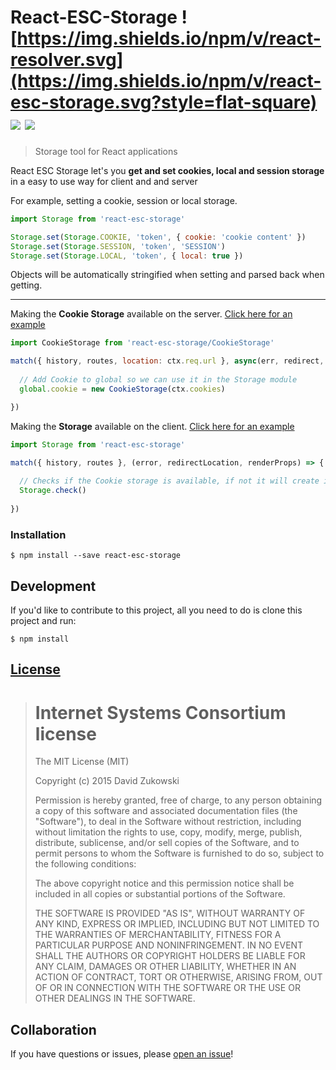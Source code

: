 # React-ESC-Storage ![https://img.shields.io/npm/v/react-resolver.svg](https://img.shields.io/npm/v/react-esc-storage.svg?style=flat-square) [![](https://img.shields.io/github/issues-raw/tripss/react-esc-storage.svg?style=flat-square)](https://github.com/tripss/react-esc-storage/issues) [![](https://img.shields.io/david/tripss/react-esc-storage.svg?style=flat-square)](https://david-dm.org/tripss/react-esc-storage#info=dependencies)

> Storage tool for React applications

React ESC Storage let's you **get and set cookies, local and session storage** in a easy to use way for client and and server

For example, setting a cookie, session or local storage.
```js
import Storage from 'react-esc-storage'

Storage.set(Storage.COOKIE, 'token', { cookie: 'cookie content' })
Storage.set(Storage.SESSION, 'token', 'SESSION')
Storage.set(Storage.LOCAL, 'token', { local: true })
```
Objects will be automatically stringified when setting and parsed back when getting. 
- - -

Making the **Cookie Storage** available on the server. [Click here for an example](https://github.com/TriPSs/react-esc/blob/master/src/client/server.js#L38)
```js
import CookieStorage from 'react-esc-storage/CookieStorage'

match({ history, routes, location: ctx.req.url }, async(err, redirect, props) => {
         
  // Add Cookie to global so we can use it in the Storage module
  global.cookie = new CookieStorage(ctx.cookies)

})
```

Making the **Storage** available on the client. [Click here for an example](https://github.com/TriPSs/react-esc/blob/master/src/client/index.js#L56)
```js
import Storage from 'react-esc-storage'

match({ history, routes }, (error, redirectLocation, renderProps) => {
  
  // Checks if the Cookie storage is available, if not it will create it
  Storage.check()
  
})
```

### Installation
```shell
$ npm install --save react-esc-storage
```

## Development

If you'd like to contribute to this project, all you need to do is clone
this project and run:

```shell
$ npm install
```

## [License](https://github.com/tripss/react-esc-storage/blob/master/LICENSE)

> Internet Systems Consortium license
> ===================================
>
> The MIT License (MIT)
>  
> Copyright (c) 2015 David Zukowski
>  
> Permission is hereby granted, free of charge, to any person obtaining a copy
> of this software and associated documentation files (the "Software"), to deal
> in the Software without restriction, including without limitation the rights
> to use, copy, modify, merge, publish, distribute, sublicense, and/or sell
> copies of the Software, and to permit persons to whom the Software is
> furnished to do so, subject to the following conditions:
>  
> The above copyright notice and this permission notice shall be included in all
> copies or substantial portions of the Software.
>  
> THE SOFTWARE IS PROVIDED "AS IS", WITHOUT WARRANTY OF ANY KIND, EXPRESS OR
> IMPLIED, INCLUDING BUT NOT LIMITED TO THE WARRANTIES OF MERCHANTABILITY,
> FITNESS FOR A PARTICULAR PURPOSE AND NONINFRINGEMENT. IN NO EVENT SHALL THE
> AUTHORS OR COPYRIGHT HOLDERS BE LIABLE FOR ANY CLAIM, DAMAGES OR OTHER
> LIABILITY, WHETHER IN AN ACTION OF CONTRACT, TORT OR OTHERWISE, ARISING FROM,
> OUT OF OR IN CONNECTION WITH THE SOFTWARE OR THE USE OR OTHER DEALINGS IN THE
> SOFTWARE.

## Collaboration

If you have questions or issues, please [open an issue](https://github.com/TriPSs/react-esc-storage/issues)!